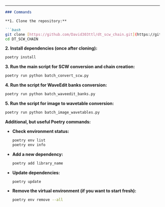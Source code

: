 
-----

````markdown
### Commands

**1. Clone the repository:**

```bash
git clone [https://github.com/David303ttl/dt_scw_chain.git](https://github.com/David303ttl/dt_scw_chain.git) 
cd DT_SCW_CHAIN
````

**2. Install dependencies (once after cloning):**

```bash
poetry install
```

**3. Run the main script for SCW conversion and chain creation:**

```bash
poetry run python batch_convert_scw.py
```

**4. Run the script for WaveEdit banks conversion:**

```bash
poetry run python batch_waveedit_banks.py
```

**5. Run the script for image to wavetable conversion:**

```bash
poetry run python batch_image_wavetables.py
```

**Additional, but useful Poetry commands:**

  * **Check environment status:**
    ```bash
    poetry env list
    poetry env info
    ```
  * **Add a new dependency:**
    ```bash
    poetry add library_name
    ```
  * **Update dependencies:**
    ```bash
    poetry update
    ```
  * **Remove the virtual environment (if you want to start fresh):**
    ```bash
    poetry env remove --all
    ```

```
```
